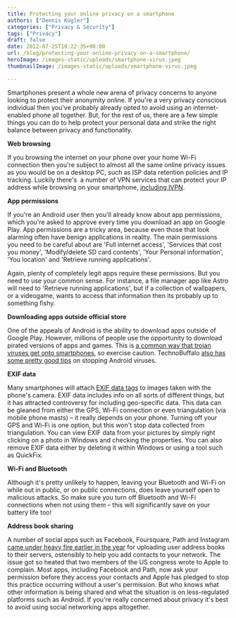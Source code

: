 ```yaml
---
title: Protecting your online privacy on a smartphone
authors: ["Dennis Kügler"]
categories: ["Privacy & Security"]
tags: ["Privacy"]
draft: false
date: 2012-07-25T10:22:35+00:00
url: /blog/protecting-your-online-privacy-on-a-smartphone/
heroImage: /images-static/uploads/smartphone-virus.jpeg
thumbnailImage: /images-static/uploads/smartphone-virus.jpeg

---
```

Smartphones present a whole new arena of privacy concerns to anyone looking to protect their anonymity online. If you're a very privacy conscious individual then you've probably already opted to avoid using an internet-enabled phone all together. But, for the rest of us, there are a few simple things you can do to help protect your personal data and strike the right balance between privacy and functionality.

**Web browsing**

If you browsing the internet on your phone over your home Wi-Fi connection then you're subject to almost all the same online privacy issues as you would be on a desktop PC, such as ISP data retention policies and IP tracking. Luckily there's  a number of VPN services that can protect your IP address while browsing on your smartphone, [including IVPN][1].

**App permissions**

If you're an Android user then you'll already know about app permissions, which you're asked to approve every time you download an app on Google Play. App permissions are a tricky area, because even those that look alarming often have benign applications in reality. The main permissions you need to be careful about are 'Full internet access', 'Services that cost you money', 'Modify/delete SD card contents', 'Your Personal information', 'You location' and 'Retrieve running applications'.

Again, plenty of completely legit apps require these permissions. But you need to use your common sense. For instance, a file manager app like Astro will need to 'Retrieve running applications', but if a collection of wallpapers, or a videogame, wants to access that information then its probably up to something fishy.

**Downloading apps outside official store**

One of the appeals of Android is the ability to download apps outside of Google Play. However, millions of people use the opportunity to download pirated versions of apps and games. This is [a common way that trojan viruses get onto smartphones][2], so exercise caution. TechnoBuffalo [also has some pretty good tips][3] on stopping Android viruses.

**EXIF data**

Many smartphones will attach [EXIF data tags][4] to images taken with the phone's camera. EXIF data includes info on all sorts of different things, but it has attracted controversy for including geo-specific data. This data can be gleaned from either the GPS, Wi-Fi connection or even triangulation (via mobile phone masts) – it really depends on your phone. Turning off your GPS and Wi-Fi is one option, but this won't stop data collected from triangulation. You can view EXIF data from your pictures by simply right clicking on a photo in Windows and checking the properties. You can also remove EXIF data either by deleting it within Windows or using a tool such as QuickFix.

**Wi-Fi and Bluetooth**

Although it's pretty unlikely to happen, leaving your Bluetooth and Wi-Fi on while out in public, or on public connections, does leave yourself open to malicious attacks. So make sure you turn off Bluetooth and Wi-Fi connections when not using them – this will significantly save on your battery life too!

**Address book sharing**

A number of social apps such as Facebook, Foursquare, Path and Instagram [came under heavy fire earlier in the year][5] for uploading user address books to their servers, ostensibly to help you add contacts to your network. The issue got so heated that two members of the US congress wrote to Apple to complain. Most apps, including Facebook and Path, now ask your permission before they access your contacts and Apple has pledged to stop this practice occurring without a user's permission. But who knows what other information is being shared and what the situation is on less-regulated platforms such as Android. If you're really concerned about privacy it's best to avoid using social networking apps altogether.

 [1]: /
 [2]: http://www.androidpit.com/angry-birds-space-virus
 [3]: http://www.technobuffalo.com/companies/google/android/why-android-viruses-are-growing-and-how-to-stop-them/
 [4]: http://en.wikipedia.org/wiki/Exchangeable_image_file_format
 [5]: http://venturebeat.com/2012/02/14/iphone-address-book/
